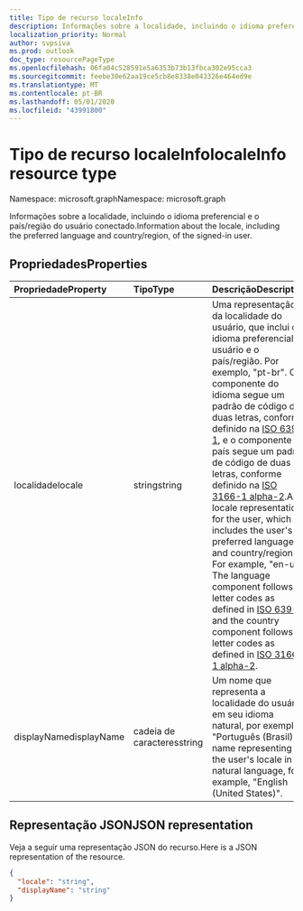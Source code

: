 ```yaml
---
title: Tipo de recurso localeInfo
description: Informações sobre a localidade, incluindo o idioma preferencial e o país/região do usuário conectado.
localization_priority: Normal
author: svpsiva
ms.prod: outlook
doc_type: resourcePageType
ms.openlocfilehash: 06fa04c528591e5a6353b73b13fbca302e95cca3
ms.sourcegitcommit: feebe30e62aa19ce5cb8e8338e043326e464ed9e
ms.translationtype: MT
ms.contentlocale: pt-BR
ms.lasthandoff: 05/01/2020
ms.locfileid: "43991800"
---
```

# <a name="localeinfo-resource-type"></a><span data-ttu-id="e8277-103">Tipo de recurso localeInfo</span><span class="sxs-lookup"><span data-stu-id="e8277-103">localeInfo resource type</span></span>

<span data-ttu-id="e8277-104">Namespace: microsoft.graph</span><span class="sxs-lookup"><span data-stu-id="e8277-104">Namespace: microsoft.graph</span></span>

<span data-ttu-id="e8277-105">Informações sobre a localidade, incluindo o idioma preferencial e o país/região do usuário conectado.</span><span class="sxs-lookup"><span data-stu-id="e8277-105">Information about the locale, including the preferred language and country/region, of the signed-in user.</span></span>


## <a name="properties"></a><span data-ttu-id="e8277-106">Propriedades</span><span class="sxs-lookup"><span data-stu-id="e8277-106">Properties</span></span>
| <span data-ttu-id="e8277-107">Propriedade</span><span class="sxs-lookup"><span data-stu-id="e8277-107">Property</span></span>     | <span data-ttu-id="e8277-108">Tipo</span><span class="sxs-lookup"><span data-stu-id="e8277-108">Type</span></span>   |<span data-ttu-id="e8277-109">Descrição</span><span class="sxs-lookup"><span data-stu-id="e8277-109">Description</span></span>|
|:---------------|:--------|:----------|
|<span data-ttu-id="e8277-110">localidade</span><span class="sxs-lookup"><span data-stu-id="e8277-110">locale</span></span>|<span data-ttu-id="e8277-111">string</span><span class="sxs-lookup"><span data-stu-id="e8277-111">string</span></span>|<span data-ttu-id="e8277-p101">Uma representação da localidade do usuário, que inclui o idioma preferencial do usuário e o país/região. Por exemplo, "pt-br". O componente do idioma segue um padrão de código de duas letras, conforme definido na [ISO 639-1](https://www.iso.org/iso/home/standards/language_codes.htm), e o componente do país segue um padrão de código de duas letras, conforme definido na [ISO 3166-1 alpha-2](https://www.iso.org/iso/country_codes.htm).</span><span class="sxs-lookup"><span data-stu-id="e8277-p101">A locale representation for the user, which includes the user's preferred language and country/region. For example, "en-us". The language component follows 2-letter codes as defined in [ISO 639-1](https://www.iso.org/iso/home/standards/language_codes.htm), and the country component follows 2-letter codes as defined in [ISO 3166-1 alpha-2](https://www.iso.org/iso/country_codes.htm).</span></span>|
|<span data-ttu-id="e8277-115">displayName</span><span class="sxs-lookup"><span data-stu-id="e8277-115">displayName</span></span>|<span data-ttu-id="e8277-116">cadeia de caracteres</span><span class="sxs-lookup"><span data-stu-id="e8277-116">string</span></span>|<span data-ttu-id="e8277-117">Um nome que representa a localidade do usuário em seu idioma natural, por exemplo, "Português (Brasil)".</span><span class="sxs-lookup"><span data-stu-id="e8277-117">A name representing the user's locale in natural language, for example, "English (United States)".</span></span>|

## <a name="json-representation"></a><span data-ttu-id="e8277-118">Representação JSON</span><span class="sxs-lookup"><span data-stu-id="e8277-118">JSON representation</span></span>

<span data-ttu-id="e8277-119">Veja a seguir uma representação JSON do recurso.</span><span class="sxs-lookup"><span data-stu-id="e8277-119">Here is a JSON representation of the resource.</span></span>

<!-- {
  "blockType": "resource",
  "optionalProperties": [

  ],
  "@odata.type": "microsoft.graph.localeInfo"
}-->

```json
{
  "locale": "string",
  "displayName": "string"
}

```

<!-- uuid: 8fcb5dbc-d5aa-4681-8e31-b001d5168d79
2015-10-25 14:57:30 UTC -->
<!-- {
  "type": "#page.annotation",
  "description": "localeInfo resource",
  "keywords": "",
  "section": "documentation",
  "tocPath": ""
}-->
